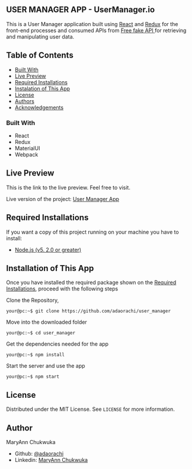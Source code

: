 ## USER MANAGER APP - UserManager.io

This is a User Manager application built using [React](https://reactjs.org/) and [Redux](https://redux.js.org/) for the front-end processes and consumed APIs from [Free fake API ](https://jsonplaceholder.typicode.com) for retrieving and manipulating user data.

## Table of Contents

- [Built With](#built-with)
- [Live Preview](#live-preview)
- [Required Installations](#required-installations)
- [Instalation of This App](#instalation)
- [License](#license)
- [Authors](#authors)
- [Acknowledgements](#acknowledgements)

### Built With

- React
- Redux
- MaterialUI
- Webpack

<!-- LIVE PREVIEW -->

## Live Preview

This is the link to the live preview. Feel free to visit.<br>

Live version of the project: [User Manager App](https://user-managr.netlify.app/)<br>

<!-- REQUIRED INSTALLATION -->

## Required Installations

<p>If you want a copy of this project running on your machine you have to install:</p>

- <a href="https://nodejs.org/en/">Node.js (v5. 2.0 or greater)</a>

<!-- INSTALLATION -->

## Installation of This App

Once you have installed the required package shown on the [Required Installations](#required-installations), proceed with the following steps

Clone the Repository,

```Shell
your@pc:~$ git clone https://github.com/adaorachi/user_manager
```

Move into the downloaded folder

```Shell
your@pc:~$ cd user_manager
```

Get the dependencies needed for the app

```Shell
your@pc:~$ npm install
```

Start the server and use the app

```Shell
your@pc:~$ npm start
```

<!-- LICENSE -->

## License

Distributed under the MIT License. See `LICENSE` for more information.

<!-- CONTACT -->

## Author

MaryAnn Chukwuka

- Github: [@adaorachi](https://github.com/adaorachi)
- Linkedin: [MaryAnn Chukwuka](https://www.linkedin.com/in/adaorachi/)

